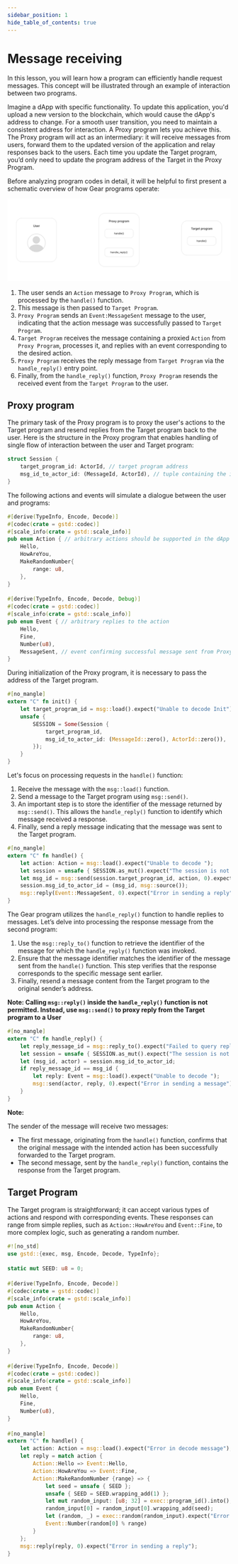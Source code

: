 ```yaml
---
sidebar_position: 1
hide_table_of_contents: true
---
```


# Message receiving

In this lesson, you will learn how a program can efficiently handle request messages. This concept will be illustrated through an example of interaction between two programs. 

Imagine a dApp with specific functionality. To update this application, you'd upload a new version to the blockchain, which would cause the dApp's address to change. For a smooth user transition, you need to maintain a consistent address for interaction. A Proxy program lets you achieve this. The Proxy program will act as an intermediary: it will receive messages from users, forward them to the updated version of the application and relay responses back to the users. Each time you update the Target program, you’d only need to update the program address of the Target in the Proxy Program.

Before analyzing program codes in detail, it will be helpful to first present a schematic overview of how Gear programs operate:

![gif 1](../img/02/handle_reply.gif)

1. The user sends an `Action` message to `Proxy Program`, which is processed by the `handle()` function.
2. This message is then passed to `Target Program`.
3. `Proxy Program` sends an `Event:MessageSent` message to the user, indicating that the action message was successfully passed to `Target Program`.
4. `Target Program` receives the message containing a proxied `Action` from `Proxy Program`, processes it, and replies with an event corresponding to the desired action.
5. `Proxy Program` receives the reply message from `Target Program` via the `handle_reply()` entry point.
6. Finally, from the `handle_reply()` function, `Proxy Program` resends the received event from the `Target Program` to the user.

## Proxy program

The primary task of the Proxy program is to proxy the user's actions to the Target program and resend replies from the Target program back to the user. Here is the structure in the Proxy program that enables handling of single flow of interaction between the user and Target program:

```rust
struct Session {
    target_program_id: ActorId, // target program address
    msg_id_to_actor_id: (MessageId, ActorId), // tuple containing the identifier of a message sent to a Target program and the Id of a User initiating the action
}
```

The following actions and events will simulate a dialogue between the user and programs:

```rust
#[derive(TypeInfo, Encode, Decode)]
#[codec(crate = gstd::codec)]
#[scale_info(crate = gstd::scale_info)]
pub enum Action { // arbitrary actions should be supported in the dApp (defined by dApp author)
    Hello,
    HowAreYou,
    MakeRandomNumber{
        range: u8,
    },
}

#[derive(TypeInfo, Encode, Decode, Debug)]
#[codec(crate = gstd::codec)]
#[scale_info(crate = gstd::scale_info)]
pub enum Event { // arbitrary replies to the action
    Hello, 
    Fine,
    Number(u8),
    MessageSent, // event confirming successful message sent from Proxy to Target
}
```

During initialization of the Proxy program, it is necessary to pass the address of the Target program.

```rust
#[no_mangle]
extern "C" fn init() {
    let target_program_id = msg::load().expect("Unable to decode Init");
    unsafe {
        SESSION = Some(Session {
            target_program_id,
            msg_id_to_actor_id: (MessageId::zero(), ActorId::zero()),
        });
    }
}
```

Let's focus on processing requests in the `handle()` function:

1. Receive the message with the `msg::load()` function.
2. Send a message to the Target program using `msg::send()`.
3. An important step is to store the identifier of the message returned by `msg::send()`. This allows the `handle_reply()` function to identify which message received a response.
4. Finally, send a reply message indicating that the message was sent to the Target program.

```rust
#[no_mangle]
extern "C" fn handle() {
    let action: Action = msg::load().expect("Unable to decode ");
    let session = unsafe { SESSION.as_mut().expect("The session is not initialized") };
    let msg_id = msg::send(session.target_program_id, action, 0).expect("Error in sending a message");
    session.msg_id_to_actor_id = (msg_id, msg::source());
    msg::reply(Event::MessageSent, 0).expect("Error in sending a reply");
}
```

The Gear program utilizes the `handle_reply()` function to handle replies to messages. Let’s delve into processing the response message from the second program:

1. Use the `msg::reply_to()` function to retrieve the identifier of the message for which the `handle_reply()` function was invoked.
2. Ensure that the message identifier matches the identifier of the message sent from the `handle()` function. This step verifies that the response corresponds to the specific message sent earlier.
3. Finally, resend a message content from the Target program to the original sender’s address.

**Note: Calling `msg::reply()` inside the `handle_reply()` function is not permitted. Instead, use `msg::send()` to proxy reply from the Target program to a User**

```rust
#[no_mangle]
extern "C" fn handle_reply() {
    let reply_message_id = msg::reply_to().expect("Failed to query reply_to data");
    let session = unsafe { SESSION.as_mut().expect("The session is not initialized") };
    let (msg_id, actor) = session.msg_id_to_actor_id;
    if reply_message_id == msg_id {
        let reply: Event = msg::load().expect("Unable to decode ");
        msg::send(actor, reply, 0).expect("Error in sending a message");
    }
}
```

**Note:** 

The sender of the message will receive two messages:
- The first message, originating from the `handle()` function, confirms that the original message with the intended action has been successfully forwarded to the Target program.
- The second message, sent by the `handle_reply()` function, contains the response from the Target program.

## Target Program

The Target program is straightforward; it can accept various types of actions and respond with corresponding events. These responses can range from simple replies, such as `Action::HowAreYou` and `Event::Fine`, to more complex logic, such as generating a random number.

```rust
#![no_std]
use gstd::{exec, msg, Encode, Decode, TypeInfo};

static mut SEED: u8 = 0;

#[derive(TypeInfo, Encode, Decode)]
#[codec(crate = gstd::codec)]
#[scale_info(crate = gstd::scale_info)]
pub enum Action {
    Hello,
    HowAreYou,
    MakeRandomNumber{
        range: u8,
    },
}

#[derive(TypeInfo, Encode, Decode)]
#[codec(crate = gstd::codec)]
#[scale_info(crate = gstd::scale_info)]
pub enum Event {
    Hello, 
    Fine,
    Number(u8),
}

#[no_mangle]
extern "C" fn handle() {
    let action: Action = msg::load().expect("Error in decode message");
    let reply = match action {
        Action::Hello => Event::Hello,
        Action::HowAreYou => Event::Fine,
        Action::MakeRandomNumber {range} => {
            let seed = unsafe { SEED };
            unsafe { SEED = SEED.wrapping_add(1) };
            let mut random_input: [u8; 32] = exec::program_id().into();
            random_input[0] = random_input[0].wrapping_add(seed);
            let (random, _) = exec::random(random_input).expect("Error in getting random number");
            Event::Number(random[0] % range)
        }
    };
    msg::reply(reply, 0).expect("Error in sending a reply");
}
```
